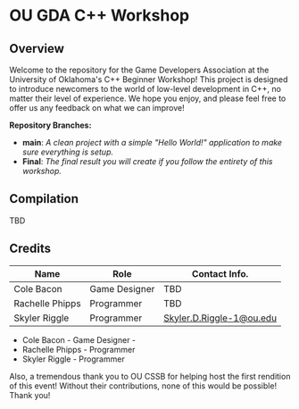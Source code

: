 # OU GDA C++ Workshop

## Overview

Welcome to the repository for the Game Developers Association at the University of Oklahoma's C++ Beginner Workshop! This project is designed to introduce newcomers to the world of low-level development in C++, no matter their level of experience. We hope you enjoy, and please feel free to offer us any feedback on what we can improve!

**Repository Branches:**
- **main**: *A clean project with a simple "Hello World!" application to make sure everything is setup.*
- **Final**: *The final result you will create if you follow the entirety of this workshop.*

## Compilation

TBD

## Credits

| Name | Role | Contact Info. |
| - | - | - |
| Cole Bacon | Game Designer | TBD |
| Rachelle Phipps | Programmer | TBD |
| Skyler Riggle | Programmer | Skyler.D.Riggle-1@ou.edu |

- Cole Bacon - Game Designer - 
- Rachelle Phipps - Programmer
- Skyler Riggle - Programmer

Also, a tremendous thank you to OU CSSB for helping host the first rendition of this event! Without their contributions, none of this would be possible! Thank you!